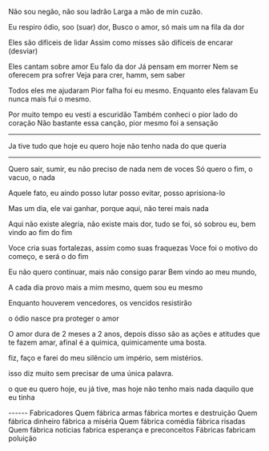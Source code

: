 Não sou negão, não sou ladrão 
Larga a mão de min cuzão.

Eu respiro ódio, soo (suar)  dor,
Busco o amor, só mais um na fila da dor

Eles são difíceis de lidar
Assim como misses são difíceis de encarar (desviar)

Eles cantam sobre amor
Eu falo da dor
Já pensam em morrer 
Nem se oferecem pra sofrer 
Veja para crer, hamm, sem saber

Todos eles me ajudaram
Pior falha foi eu mesmo.
Enquanto eles falavam
Eu nunca mais fui o mesmo.

Por muito tempo eu vesti a escuridão 
Também conheci o pior lado do coração 
Não bastante essa canção, pior mesmo foi a sensação 

---

Ja tive tudo que hoje eu quero
hoje não tenho nada do que queria

---
Quero sair, sumir, eu não preciso de nada nem de voces
Só quero o fim, o vacuo, o nada

Aquele fato, eu aindo posso lutar
posso evitar, posso aprisiona-lo

Mas um dia, ele vai ganhar, porque aqui, não terei mais nada

Aqui não existe alegria, não existe mais dor,
tudo se foi, só sobrou eu, bem vindo ao fim do fim

Voce cria suas fortalezas, assim como suas fraquezas
Voce foi o motivo do começo, e será o do fim

Eu não quero continuar, mais não consigo parar
Bem vindo ao meu mundo, 

A cada dia provo mais a mim mesmo,
quem sou eu mesmo

Enquanto houverem vencedores, os vencidos resistirão

o ódio nasce pra proteger o amor

O amor dura de 2 meses a 2 anos, depois disso são as ações e atitudes que te fazem amar, afinal é a quimica, quimicamente uma bosta.

fiz, faço e farei do meu silêncio um império, sem mistérios.

isso diz muito sem precisar de uma única palavra.

o que eu quero hoje, eu já tive, mas hoje não tenho mais nada daquilo que eu tinha

------ Fabricadores
Quem fábrica armas fábrica mortes e destruição
Quem fábrica dinheiro fábrica a miséria
Quem fábrica comédia fábrica risadas
Quem fábrica noticias fabrica esperança e preconceitos
Fábricas fabricam poluição

